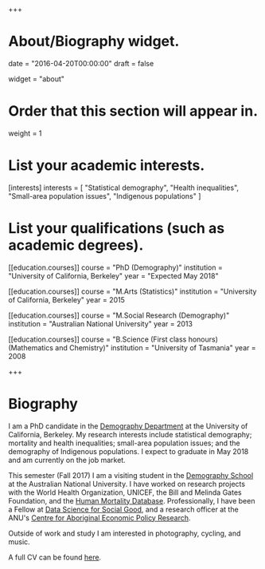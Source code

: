 +++
# About/Biography widget.

date = "2016-04-20T00:00:00"
draft = false

widget = "about"

# Order that this section will appear in.
weight = 1

# List your academic interests.
[interests]
  interests = [
    "Statistical demography",
    "Health inequalities",
    "Small-area population issues",
    "Indigenous populations"
  ]

# List your qualifications (such as academic degrees).
[[education.courses]]
  course = "PhD (Demography)"
  institution = "University of California, Berkeley"
  year = "Expected May 2018"

[[education.courses]]
  course = "M.Arts (Statistics)"
  institution = "University of California, Berkeley"
  year = 2015

[[education.courses]]
  course = "M.Social Research (Demography)"
  institution = "Australian National University"
  year = 2013

[[education.courses]]
  course = "B.Science (First class honours) (Mathematics and Chemistry)"
  institution = "University of Tasmania"
  year = 2008
 
+++

# Biography

I am a PhD candidate in the [Demography Department](http://demog.berkeley.edu/) at the University of California, Berkeley. My research interests include statistical demography; mortality and health inequalities; small-area population issues; and the demography of Indigenous populations. I expect to graduate in May 2018 and am currently on the job market.

This semester (Fall 2017) I am a visiting student in the [Demography School](http://demography.anu.edu.au/) at the Australian National University. I have worked on research projects with the World Health Organization, UNICEF, the Bill and Melinda Gates Foundation, and the [Human Mortality Database](http://mortality.org/). Professionally, I have been a Fellow at [Data Science for Social Good](https://dssg.uchicago.edu/), and a research officer at the ANU's [Centre for Aboriginal Economic Policy Research](http://caepr.anu.edu.au/).

Outside of work and study I am interested in photography, cycling, and music.

A full CV can be found [here](/pdf/cv.pdf).
